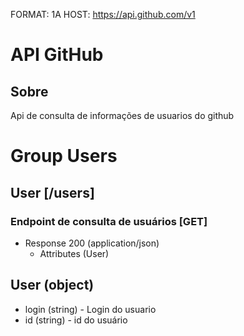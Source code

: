 
FORMAT: 1A
HOST: https://api.github.com/v1


# API GitHub

## Sobre 

Api de consulta de informações de usuarios do github


# Group Users

## User [/users]

### Endpoint de consulta de usuários [GET]

+ Response 200 (application/json)
    + Attributes (User)

## User (object)
+ login (string) - Login do usuario
+ id (string) - id do usuário





